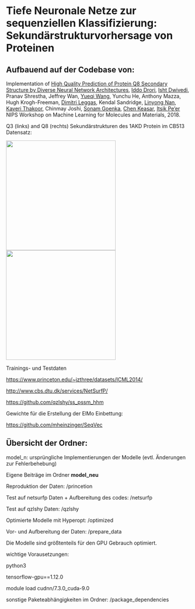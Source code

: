 # Tiefe Neuronale Netze zur sequenziellen Klassifizierung: Sekundärstrukturvorhersage von Proteinen

## Aufbauend auf der Codebase von:
Implementation of [High Quality Prediction of Protein Q8 Secondary Structure by Diverse Neural Network Architectures](https://arxiv.org/abs/1811.07143),
[Iddo Drori](https://www.cs.columbia.edu/~idrori), [Isht Dwivedi](http://www.ishtdwivedi.in), Pranav Shrestha, Jeffrey Wan, [Yueqi Wang](https://github.com/yueqiw), Yunchu He, Anthony Mazza, Hugh Krogh-Freeman, [Dimitri Leggas](https://www.college.columbia.edu/node/11468), Kendal Sandridge, [Linyong Nan](https://github.com/linyongnan), [Kaveri Thakoor](http://www.seismolab.caltech.edu/thakoor_k.html), Chinmay Joshi, [Sonam Goenka](https://github.com/sonamg1), [Chen Keasar](https://www.cs.bgu.ac.il/~keasar), [Itsik Pe’er](http://www.cs.columbia.edu/~itsik)
NIPS Workshop on Machine Learning for Molecules and Materials, 2018.


Q3 (links) and Q8 (rechts) Sekundärstrukturen des 1AKD Protein im  CB513 Datensatz:

<img src="https://github.com/idrori/cu-ssp/blob/master/paper/figures/1akd_q3.png" height=300><img src="https://github.com/idrori/cu-ssp/blob/master/paper/figures/1akd_q8.png" height=300>

Trainings- und Testdaten

https://www.princeton.edu/~jzthree/datasets/ICML2014/

http://www.cbs.dtu.dk/services/NetSurfP/

https://github.com/qzlshy/ss_pssm_hhm


Gewichte für die Erstellung der ElMo Einbettung:

https://github.com/mheinzinger/SeqVec


## Übersicht der Ordner:

model_n: ursprüngliche Implementierungen der Modelle (evtl. Änderungen zur Fehlerbehebung)

Eigene Beiträge im Ordner **model_neu**

Reproduktion der Daten: /princetion

Test auf netsurfp Daten + Aufbereitung des codes: /netsurfp

Test auf qzlshy Daten: /qzlshy

Optimierte Modelle mit Hyperopt: /optimized

Vor- und Aufbereitung der Daten: /prepare_data


Die Modelle sind größtenteils für den GPU Gebrauch optimiert.


wichtige Vorausetzungen:

python3

tensorflow-gpu==1.12.0

module load cudnn/7.3.0_cuda-9.0

sonstige Paketeabhängigkeiten im Ordner: /package_dependencies
